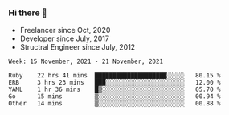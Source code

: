 ### Hi there 👋

- Freelancer since Oct, 2020
- Developer since July, 2017
- Structral Engineer since July, 2012

<!--START_SECTION:waka-->
```text
Week: 15 November, 2021 - 21 November, 2021

Ruby    22 hrs 41 mins  ████████████████████░░░░░   80.15 % 
ERB     3 hrs 23 mins   ███░░░░░░░░░░░░░░░░░░░░░░   12.00 % 
YAML    1 hr 36 mins    █▒░░░░░░░░░░░░░░░░░░░░░░░   05.70 % 
Go      15 mins         ▒░░░░░░░░░░░░░░░░░░░░░░░░   00.94 % 
Other   14 mins         ▒░░░░░░░░░░░░░░░░░░░░░░░░   00.88 % 
```
<!--END_SECTION:waka-->
